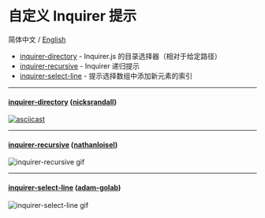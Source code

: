 # 自定义 Inquirer 提示

简体中文 / [English](./inquirer-prompts.md)

- [inquirer-directory](#inquirer-directory-nicksrandall) - Inquirer.js 的目录选择器（相对于给定路径）
- [inquirer-recursive](#inquirer-recursive-nathanloisel) - Inquirer 递归提示
- [inquirer-select-line](#inquirer-select-line-adam-golab) - 提示选择数组中添加新元素的索引

---

#### [inquirer-directory](https://github.com/nicksrandall/inquirer-directory) ([nicksrandall](https://github.com/nicksrandall))

[![asciicast](https://asciinema.org/a/31651.png)](https://asciinema.org/a/31651)

---

#### [inquirer-recursive](https://github.com/nathanloisel/inquirer-recursive) ([nathanloisel](https://github.com/nathanloisel))

![inquirer-recursive gif](http://i.giphy.com/l2JhntGGk3QjTUIiA.gif)

---

#### [inquirer-select-line](https://github.com/adam-golab/inquirer-select-line) ([adam-golab](https://github.com/adam-golab))

![inquirer-select-line gif](https://media.giphy.com/media/xUA7b1MxpngddUvdHW/giphy.gif)
